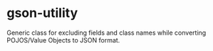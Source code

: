 # gson-utility
Generic class for excluding fields and class names while converting POJOS/Value Objects to JSON format.
